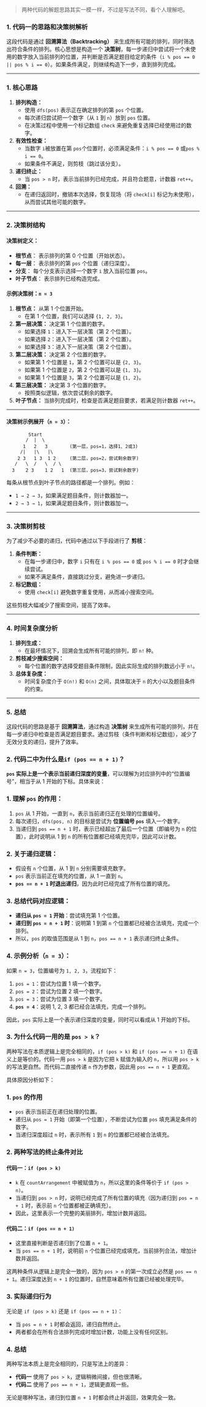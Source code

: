 > 两种代码的解题思路其实一模一样，不过是写法不同，看个人理解吧。

### 1. 代码一的思路和决策树解析

这段代码是通过 **回溯算法（Backtracking）** 来生成所有可能的排列，同时筛选出符合条件的排列。核心思想是构造一个 **决策树**，每一步递归中尝试将一个未使用的数字放入当前排列的位置，并判断是否满足题目给定的条件（`i % pos == 0 || pos % i == 0`）。如果条件满足，则继续构造下一步，直到排列完成。

------

### 1. 核心思路

1. **排列构造：**
   - 使用 `dfs(pos)` 表示正在确定排列的第 `pos` 个位置。
   - 每次递归尝试把一个数字（从 `1` 到 `n`）放到 `pos` 位置。
   - 在决策过程中使用一个标记数组 `check` 来避免重复选择已经使用过的数字。
2. **有效性检查：**
   - 当数字 `i`被放置在第 `pos`个位置时，必须满足条件：`i % pos == 0` 或`pos % i == 0`。
   - 如果条件不满足，则剪枝（跳过该分支）。
3. **递归终止：**
   - 当 `pos > n` 时，表示当前排列已经完成，并且符合题意，计数器 `ret++`。
4. **回溯：**
   - 在递归返回时，撤销本次选择，恢复现场（将 `check[i]` 标记为未使用），从而尝试其他可能的数字。

------

### 2. 决策树结构

#### 决策树定义：

- **根节点**： 表示排列的第 0 个位置（开始状态）。
- **每一层**： 表示排列的第 `pos` 个位置（递归深度）。
- **分支**： 每个分支表示选择一个数字 `i` 放入当前位置 `pos`。
- **叶子节点**： 表示排列已经构造完成。

#### 示例决策树：`n = 3`

1. **根节点：** 从第 1 个位置开始。
   - 在第 1 个位置，我们可以选择 `{1, 2, 3}`。
2. **第一层决策：** 决定第 1 个位置的数字。
   - 如果选择 `1`：进入下一层决策（第 2 个位置）。
   - 如果选择 `2`：进入下一层决策（第 2 个位置）。
   - 如果选择 `3`：进入下一层决策（第 2 个位置）。
3. **第二层决策：** 决定第 2 个位置的数字。
   - 如果第 1 个位置是 `1`，第 2 个位置可以是 `{2, 3}`。
   - 如果第 1 个位置是 `2`，第 2 个位置可以是 `{1, 3}`。
   - 如果第 1 个位置是 `3`，第 2 个位置可以是 `{1, 2}`。
4. **第三层决策：** 决定第 3 个位置的数字。
   - 按照类似逻辑，依次尝试剩余的数字。
5. **叶子节点：** 当排列完成时，检查是否满足题目要求，若满足则计数器 `ret++`。

------

#### 决策树示例展开（`n = 3`）：

```plaintext
        Start
       /  |  \
      1   2   3        (第一层，pos=1，选择1、2或3)
     /|   |\   |\
    2 3   1 3  1 2     (第二层，pos=2，尝试剩余数字)
   /   \  /   \  / \
  3    2 3    1 2   1  (第三层，pos=3，尝试剩余数字)
```

每条从根节点到叶子节点的路径都是一个排列。例如：

- `1 → 2 → 3`，如果满足题目条件，则计数器加一。
- `2 → 3 → 1`，如果满足题目条件，则计数器加一。

------

### 3. 决策树剪枝

为了减少不必要的递归，代码中通过以下手段进行了 **剪枝**：

1. **条件判断：**
   - 在每一步递归中，数字 `i` 只有在 `i % pos == 0` 或 `pos % i == 0` 时才会继续尝试。
   - 如果不满足条件，直接跳过分支，避免进一步递归。
2. **标记数组：**
   - 使用 `check[i]` 避免数字重复使用，从而减小搜索空间。

这些剪枝大幅减少了搜索空间，提高了效率。

------

### 4. 时间复杂度分析

1. **排列生成：**
   - 在最坏情况下，回溯会生成所有可能的排列，即 `n!` 种。
2. **剪枝减少搜索空间：**
   - 每个位置的数字选择受题目条件限制，因此实际生成的排列数远小于 `n!`。
3. **总体复杂度：**
   - 时间复杂度介于 `O(n!)` 和 `O(n)` 之间，具体取决于 `n` 的大小以及题目条件的约束。

------

### 5. 总结

这段代码的思路是基于 **回溯算法**，通过构造 **决策树** 来生成所有可能的排列，并在每一步递归中检查是否满足题目要求。通过剪枝（条件判断和标记数组），减少了无效分支的递归，提升了效率。





### 2. 代码二中为什么是`if (pos == n + 1)`？

**`pos` 实际上是一个表示当前递归深度的变量**，可以理解为对应排列中的“位置编号”，相当于从 1 开始的下标。具体来说：

### 1. 理解 `pos` 的作用：

1. `pos` 从 1 开始，一直到 `n`，表示当前递归正在处理的位置编号。
2. 每次递归，`dfs(pos, n)` 的目标是尝试为 **位置编号 `pos`** 填入一个数字。
3. 当递归到 `pos == n + 1` 时，表示已经超出了最后一个位置（即编号为 `n` 的位置），此时说明从 1 到 `n` 的所有位置都已经填充完毕，因此可以计数。

### 2. 关于递归逻辑：

- 假设有 `n` 个位置，从 1 到 `n` 分别需要填充数字。
- `pos` 表示当前正在填充的位置，从 1 一直到 `n`。
- **`pos == n + 1` 时退出递归**，因为此时已经完成了所有位置的填充。

### 3. 总结代码对应逻辑：

- **递归从 `pos = 1` 开始**：尝试填充第 1 个位置。
- **递归到 `pos = n + 1` 时**：说明第 1 到第 `n` 个位置都已经被合法填充，完成一个排列。
- 所以，`pos` 的取值范围是从 1 到 `n`，`pos == n + 1` 表示递归终止条件。

### 4. 示例分析（`n = 3`）：

如果 `n = 3`，位置编号为 `1, 2, 3`，流程如下：

1. `pos = 1`：尝试为位置 1 填一个数字。
2. `pos = 2`：尝试为位置 2 填一个数字。
3. `pos = 3`：尝试为位置 3 填一个数字。
4. **`pos = 4`**：说明 1, 2, 3 都已经合法填充，完成一个排列。

因此，`pos` 实际上是一个表示递归深度的变量，同时可以看成从 1 开始的下标。





### 3. 为什么代码一用的是 `pos > k`？

两种写法在本质逻辑上是完全相同的，`if (pos > k)` 和 `if (pos == n + 1)` 在语义上是等价的。代码一用 `pos > k` 是因为它把 `k` 赋值为输入的 `n`，所以用 `pos > k` 的写法更自然。而代码二直接传递 `n` 作为参数，因此用 `pos == n + 1` 更直观。

具体原因分析如下：

### 1. `pos` 的作用

- `pos` 表示当前正在递归处理的位置。
- 递归从 `pos = 1` 开始（即第一个位置），不断尝试为位置 `pos` 填充满足条件的数字。
- 当递归深度超过 `n` 时，表示所有 `1` 到 `n` 的位置都已经被合法填充。

### 2. 两种写法的终止条件对比

#### **代码一：`if (pos > k)`**

- `k` 在 `countArrangement` 中被赋值为 `n`，所以这里的条件等价于 `if (pos > n)`。
- 当递归到 `pos > n` 时，说明已经完成了所有位置的填充（因为递归到 `pos = n + 1` 时，表示前 `n` 个位置都被正确填充）。
- 因此，这里表示一个完整的美丽排列，增加计数并返回。

#### **代码二：`if (pos == n + 1)`**

- 这里直接判断是否递归到了位置 `n + 1`。
- 当 `pos == n + 1` 时，说明前 `n` 个位置已经完成填充，当前排列合法，增加计数并返回。

这两种条件从逻辑上是完全一致的，因为 `pos > n` 的第一次成立必然是 `pos == n + 1`。递归深度达到 `n + 1` 的位置时，自然意味着所有位置已经被处理完毕。

### 3. 实际递归行为

无论是 `if (pos > k)` 还是 `if (pos == n + 1)`：

- 当 `pos = n + 1` 时都会返回，递归自然终止。
- 两者都会在所有合法排列完成时增加计数，功能上没有任何区别。

### 4. 总结

两种写法本质上是完全相同的，只是写法上的差异：

- **代码一** 使用了 `pos > k`，逻辑稍微间接，但也很清晰。
- **代码二** 使用了 `pos == n + 1`，逻辑更直观一些。

无论是哪种写法，递归到位置 `n + 1` 时都会终止并返回，效果完全一致。